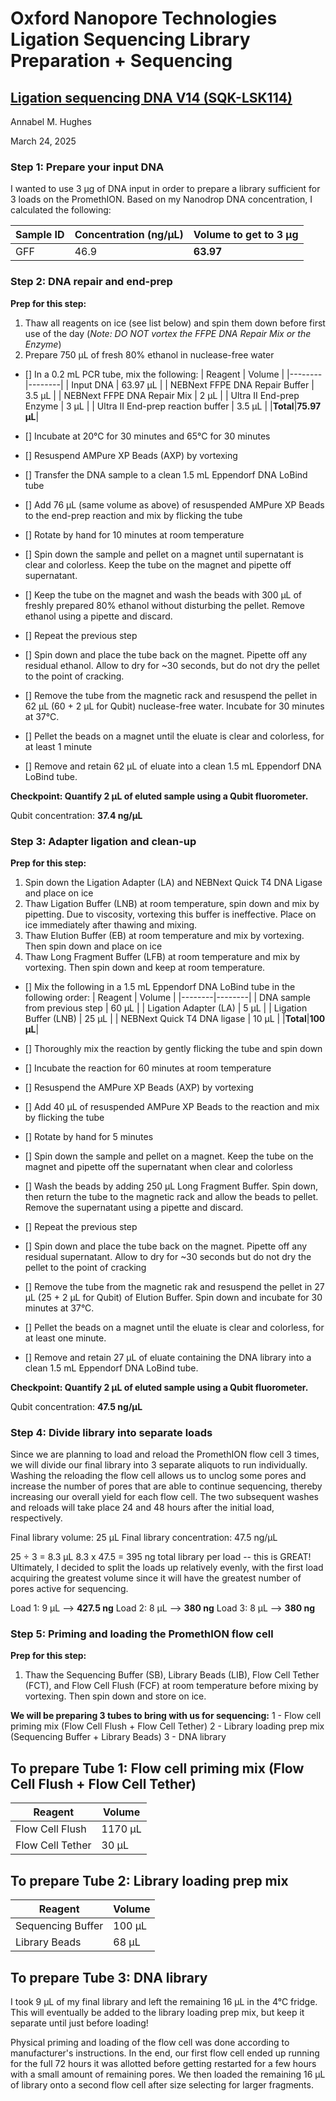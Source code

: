 # Oxford Nanopore Technologies Ligation Sequencing Library Preparation + Sequencing
## [Ligation sequencing DNA V14 (SQK-LSK114)](https://nanoporetech.com/document/genomic-dna-by-ligation-sqk-lsk114)
Annabel M. Hughes

March 24, 2025

### Step 1: Prepare your input DNA
I wanted to use 3 μg of DNA input in order to prepare a library sufficient for 3 loads on the PromethION. Based on my Nanodrop DNA concentration, I calculated the following:

| Sample ID | Concentration (ng/μL) | Volume to get to 3 μg |
| --------|-----------|------------|
| GFF | 46.9 | **63.97** |

### Step 2: DNA repair and end-prep
**Prep for this step:** 
1. Thaw all reagents on ice (see list below) and spin them down before first use of the day (_Note: DO NOT vortex the FFPE DNA Repair Mix or the Enzyme_)
2. Prepare 750 μL of fresh 80% ethanol in nuclease-free water

- [] In a 0.2 mL PCR tube, mix the following:
| Reagent | Volume |
|--------|--------|
| Input DNA | 63.97 μL |
| NEBNext FFPE DNA Repair Buffer | 3.5 μL |
| NEBNext FFPE DNA Repair Mix | 2 μL |
| Ultra II End-prep Enzyme | 3 μL |
| Ultra II End-prep reaction buffer | 3.5 μL |
|**Total**|**75.97 μL**|

- [] Incubate at 20°C for 30 minutes and 65°C for 30 minutes
- [] Resuspend AMPure XP Beads (AXP) by vortexing
- [] Transfer the DNA sample to a clean 1.5 mL Eppendorf DNA LoBind tube
- [] Add 76 μL (same volume as above) of resuspended AMPure XP Beads to the end-prep reaction and mix by flicking the tube
- [] Rotate by hand for 10 minutes at room temperature
- [] Spin down the sample and pellet on a magnet until supernatant is clear and colorless. Keep the tube on the magnet and pipette off supernatant.
- [] Keep the tube on the magnet and wash the beads with 300 μL of freshly prepared 80% ethanol without disturbing the pellet. Remove ethanol using a pipette and discard.
- [] Repeat the previous step
- [] Spin down and place the tube back on the magnet. Pipette off any residual ethanol. Allow to dry for ~30 seconds, but do not dry the pellet to the point of cracking.
- [] Remove the tube from the magnetic rack and resuspend the pellet in 62 μL (60 + 2 μL for Qubit) nuclease-free water. Incubate for 30 minutes at 37°C.
- [] Pellet the beads on a magnet until the eluate is clear and colorless, for at least 1 minute
- [] Remove and retain 62 μL of eluate into a clean 1.5 mL Eppendorf DNA LoBind tube.

**Checkpoint: Quantify 2 μL of eluted sample using a Qubit fluorometer.**

Qubit concentration: **37.4 ng/μL**

### Step 3: Adapter ligation and clean-up
**Prep for this step:** 
1. Spin down the Ligation Adapter (LA) and NEBNext Quick T4 DNA Ligase and place on ice
2. Thaw Ligation Buffer (LNB) at room temperature, spin down and mix by pipetting. Due to viscosity, vortexing this buffer is ineffective. Place on ice immediately after thawing and mixing.
3. Thaw Elution Buffer (EB) at room temperature and mix by vortexing. Then spin down and place on ice
4. Thaw Long Fragment Buffer (LFB) at room temperature and mix by vortexing. Then spin down and keep at room temperature.

- [] Mix the following in a 1.5 mL Eppendorf DNA LoBind tube in the following order:
| Reagent | Volume |
|--------|--------|
| DNA sample from previous step | 60 μL |
| Ligation Adapter (LA) | 5 μL |
| Ligation Buffer (LNB) | 25 μL |
| NEBNext Quick T4 DNA ligase | 10 μL |
|**Total**|**100 μL**|

- [] Thoroughly mix the reaction by gently flicking the tube and spin down
- [] Incubate the reaction for 60 minutes at room temperature
- [] Resuspend the AMPure XP Beads (AXP) by vortexing
- [] Add 40 μL of resuspended AMPure XP Beads to the reaction and mix by flicking the tube
- [] Rotate by hand for 5 minutes
- [] Spin down the sample and pellet on a magnet. Keep the tube on the magnet and pipette off the supernatant when clear and colorless
- [] Wash the beads by adding 250 μL Long Fragment Buffer. Spin down, then return the tube to the magnetic rack and allow the beads to pellet. Remove the supernatant using a pipette and discard.
- [] Repeat the previous step
- [] Spin down and place the tube back on the magnet. Pipette off any residual supernatant. Allow to dry for ~30 seconds but do not dry the pellet to the point of cracking
- [] Remove the tube from the magnetic rak and resuspend the pellet in 27 μL (25 + 2 μL for Qubit) of Elution Buffer. Spin down and incubate for 30 minutes at 37°C.
- [] Pellet the beads on a magnet until the eluate is clear and colorless, for at least one minute.
- [] Remove and retain 27 μL of eluate containing the DNA library into a clean 1.5 mL Eppendorf DNA LoBind tube.

**Checkpoint: Quantify 2 μL of eluted sample using a Qubit fluorometer.**

Qubit concentration: **47.5 ng/μL**

### Step 4: Divide library into separate loads
Since we are planning to load and reload the PromethION flow cell 3 times, we will divide our final library into 3 separate aliquots to run individually. Washing the reloading the flow cell allows us to unclog some pores and increase the number of pores that are able to continue sequencing, thereby increasing our overall yield for each flow cell. The two subsequent washes and reloads will take place 24 and 48 hours after the initial load, respectively.

Final library volume: 25 μL
Final library concentration: 47.5 ng/μL

25 ÷ 3 = 8.3 μL
8.3 x 47.5 = 395 ng total library per load -- this is GREAT! Ultimately, I decided to split the loads up relatively evenly, with the first load acquiring the greatest volume since it will have the greatest number of pores active for sequencing.

Load 1: 9 μL --> **427.5 ng**
Load 2: 8 μL --> **380 ng**
Load 3: 8 μL --> **380 ng**

### Step 5: Priming and loading the PromethION flow cell
**Prep for this step:** 
1. Thaw the Sequencing Buffer (SB), Library Beads (LIB), Flow Cell Tether (FCT), and Flow Cell Flush (FCF) at room temperature before mixing by vortexing. Then spin down and store on ice.

**We will be preparing 3 tubes to bring with us for sequencing:**
1 - Flow cell priming mix (Flow Cell Flush + Flow Cell Tether)
2 - Library loading prep mix (Sequencing Buffer + Library Beads)
3 - DNA library 

## To prepare Tube 1: Flow cell priming mix (Flow Cell Flush + Flow Cell Tether)
| Reagent | Volume |
|--------|--------|
| Flow Cell Flush | 1170 μL |
| Flow Cell Tether | 30 μL |

## To prepare Tube 2: Library loading prep mix
| Reagent | Volume |
|--------|--------|
| Sequencing Buffer | 100 μL |
| Library Beads | 68 μL |

## To prepare Tube 3: DNA library 
I took 9 μL of my final library and left the remaining 16 μL in the 4°C fridge. This will eventually be added to the library loading prep mix, but keep it separate until just before loading!

Physical priming and loading of the flow cell was done according to manufacturer's instructions. In the end, our first flow cell ended up running for the full 72 hours it was allotted before getting restarted for a few hours with a small amount of remaining pores. We then loaded the remaining 16 μL of library onto a second flow cell after size selecting for larger fragments.






